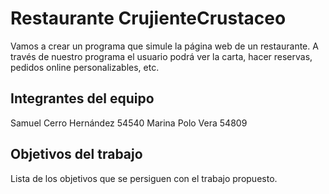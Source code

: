 # Restaurante CrujienteCrustaceo

Vamos a crear un programa que simule la página web de un restaurante. A través de nuestro programa el usuario podrá ver la carta, hacer reservas, pedidos online personalizables, etc. 

## Integrantes del equipo

Samuel Cerro Hernández 54540
Marina Polo Vera 54809

## Objetivos del trabajo

Lista de los objetivos que se persiguen con el trabajo propuesto.

